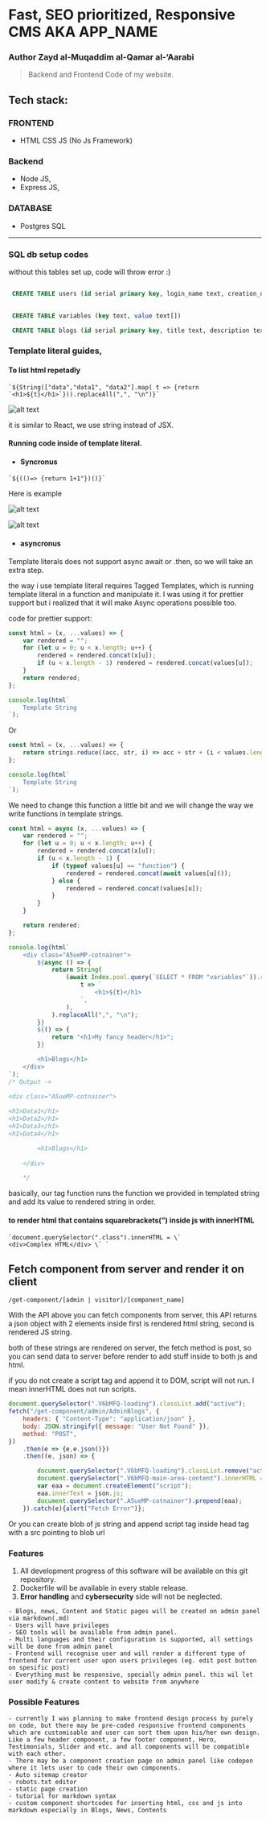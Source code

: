 # Fast, SEO prioritized, Responsive CMS AKA APP_NAME

### Author Zayd al-Muqaddim al-Qamar al-‘Aarabi

> Backend and Frontend Code of my website.

## Tech stack:

### FRONTEND

- HTML CSS JS (No Js Framework)

### Backend

- Node JS,
- Express JS,

### DATABASE

- Postgres SQL

---



### SQL db setup codes

without this tables set up, code will throw error :)

```SQL

 CREATE TABLE users (id serial primary key, login_name text, creation_date text, password_hash text, profile_picture_url text, privilege text, public_name text)
 
 ```



```SQL
 CREATE TABLE variables (key text, value text[])

 ```


```SQL
 CREATE TABLE blogs (id serial primary key, title text, description text, language text, author text, creation_date text, last_modify_date text, thumbnail_url text, rendered_content text, raw_content text) 
 ```






### Template literal guides,

#### To list html repetadly

<code>&#96;${String(["data","data1", "data2"].map( t => {return &#96;&lt;h1&gt;${t}&lt;/h1&gt;&#96;})).replaceAll(",", "\n")}&#96;</code>

![alt text](./ReadmeImages/image-3.png)

it is similar to React, we use string instead of JSX.

#### Running code inside of template literal.

- #### Syncronus

<code>&#96;${(()=> {return 1+1"})()}&#96;</code>

Here is example

![alt text](./ReadmeImages/image.png)

![alt text](./ReadmeImages/image-1.png)

- #### asyncronus

Template literals does not support async await or .then, so we will take an extra step.

the way i use template literal requires Tagged Templates, which is running template literal in a function and manipulate it. I was using it for prettier support but i realized that it will make Async operations possible too.

code for prettier support:

```js
const html = (x, ...values) => {
	var rendered = "";
	for (let u = 0; u < x.length; u++) {
		rendered = rendered.concat(x[u]);
		if (u < x.length - 1) rendered = rendered.concat(values[u]);
	}
	return rendered;
};

console.log(html`
	Template String
`);
```

Or

```js
const html = (x, ...values) => {
	return strings.reduce((acc, str, i) => acc + str + (i < values.length ? values[i] : ""), "");
};

console.log(html`
	Template String
`);
```

We need to change this function a little bit and we will change the way we write functions in template strings.

```js
const html = async (x, ...values) => {
	var rendered = "";
	for (let u = 0; u < x.length; u++) {
		rendered = rendered.concat(x[u]);
		if (u < x.length - 1) {
			if (typeof values[u] == "function") {
				rendered = rendered.concat(await values[u]());
			} else {
				rendered = rendered.concat(values[u]);
			}
		}
	}

	return rendered;
};
```

```js
console.log(html`
	<div class="A5ueMP-cotnainer">
		${async () => {
			return String(
				(await Index.pool.query(`SELECT * FROM "variables"`)).rows[0].value.map(
					t => `
						<h1>${t}</h1>
					`,
				),
			).replaceAll(",", "\n");
		}}
		${() => {
			return "<h1>My fancy header</h1>";
		}}

		<h1>Blogs</h1>
	</div>
`);
/* Output ->

<div class="A5ueMP-cotnainer">
 
<h1>Data1</h1>
<h1>Data2</h1>
<h1>Data3</h1>
<h1>Data4</h1>

		<h1>Blogs</h1>
	
    </div>

    */
```

basically, our tag function runs the function we provided in templated string and add its value to rendered string in order.

#### to render html that contains squarebrackets(&#34;) inside js with innerHTML

<code>&#96;document.querySelector(".class").innerHTML = &#92;&#96; &lt;div&gt;Complex HTML&lt;/div&gt; &#92;&#96; &#96;</code>




## Fetch component from server and render it on client

` /get-component/[admin | visitor]/[component_name] `

With the API above you can fetch components from server,
this API returns a json object with 2 elements inside
first is rendered html string,
second is rendered JS string.

both of these strings are rendered on server, the fetch method is post, so you can send data to server before render to add stuff inside to both js and html.

if you do not create a script tag and append it to DOM, script will not run. I mean innerHTML does not run scripts.

```js
document.querySelector(".V6bMFQ-loading").classList.add("active");
fetch("/get-component/admin/AdminBlogs", {
	headers: { "Content-Type": "application/json" },
	body: JSON.stringify({ message: "User Not Found" }),
	method: "POST",
})
	.then(e => {e,e.json()})
	.then((e, json) => {

		document.querySelector(".V6bMFQ-loading").classList.remove("active");
		document.querySelector(".V6bMFQ-main-area-content").innerHTML = json.html;
		var eaa = document.createElement("script");
		eaa.innerText = json.js;
		document.querySelector(".A5ueMP-cotnainer").prepend(eaa);
	}).catch(e){alert("Fetch Error")};
```


Or you can create blob of js string and append script tag inside head tag with a src pointing to blob url



### Features

1. All development progress of this software will be available on this git repository.
2. Dockerfile will be available in every stable release.
3. **Error handling** and **cybersecurity** side will not be neglected.

```
- Blogs, news, Content and Static pages will be created on admin panel via markdown(.md)
- Users will have privileges
- SEO tools will be available from admin panel.
- Multi languages and their configuration is supported, all settings will be done from admin panel
- Frontend will recognise user and will render a different type of frontend for current user upon users privileges (eg. edit post button on spesific post)
- Everything must be responsive, specially admin panel. this wil let user modify & create content to website from anywhere
```

### Possible Features

```
- currently I was planning to make frontend design process by purely on code, but there may be pre-coded responsive frontend components which are customisable and user can sort them upon his/her own design. Like a few header component, a few footer component, Hero, Testimonials, Slider and etc. and all components will be compatible with each other.
- There may be a component creation page on admin panel like codepen where it lets user to code their own components.
- Auto sitemap creator
- robots.txt editor
- static page creation
- tutorial for markdown syntax
- custom component shortcodes for inserting html, css and js into markdown especially in Blogs, News, Contents
```
